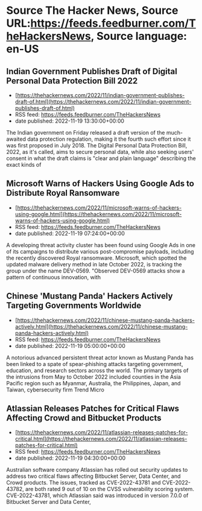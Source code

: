 # Source The Hacker News, Source URL:https://feeds.feedburner.com/TheHackersNews, Source language: en-US

## Indian Government Publishes Draft of Digital Personal Data Protection Bill 2022
 - [https://thehackernews.com/2022/11/indian-government-publishes-draft-of.html](https://thehackernews.com/2022/11/indian-government-publishes-draft-of.html)
 - RSS feed: https://feeds.feedburner.com/TheHackersNews
 - date published: 2022-11-19 13:30:00+00:00

The Indian government on Friday released a draft version of the much-awaited data protection regulation, making it the fourth such effort since it was first proposed in July 2018.
The Digital Personal Data Protection Bill, 2022, as it's called, aims to secure personal data, while also seeking users' consent in what the draft claims is "clear and plain language" describing the exact kinds of

## Microsoft Warns of Hackers Using Google Ads to Distribute Royal Ransomware
 - [https://thehackernews.com/2022/11/microsoft-warns-of-hackers-using-google.html](https://thehackernews.com/2022/11/microsoft-warns-of-hackers-using-google.html)
 - RSS feed: https://feeds.feedburner.com/TheHackersNews
 - date published: 2022-11-19 07:24:00+00:00

A developing threat activity cluster has been found using Google Ads in one of its campaigns to distribute various post-compromise payloads, including the recently discovered Royal ransomware.
Microsoft, which spotted the updated malware delivery method in late October 2022, is tracking the group under the name DEV-0569.
"Observed DEV-0569 attacks show a pattern of continuous innovation, with

## Chinese 'Mustang Panda' Hackers Actively Targeting Governments Worldwide
 - [https://thehackernews.com/2022/11/chinese-mustang-panda-hackers-actively.html](https://thehackernews.com/2022/11/chinese-mustang-panda-hackers-actively.html)
 - RSS feed: https://feeds.feedburner.com/TheHackersNews
 - date published: 2022-11-19 05:00:00+00:00

A notorious advanced persistent threat actor known as Mustang Panda has been linked to a spate of spear-phishing attacks targeting government, education, and research sectors across the world.
The primary targets of the intrusions from May to October 2022 included counties in the Asia Pacific region such as Myanmar, Australia, the Philippines, Japan, and Taiwan, cybersecurity firm Trend Micro

## Atlassian Releases Patches for Critical Flaws Affecting Crowd and Bitbucket Products
 - [https://thehackernews.com/2022/11/atlassian-releases-patches-for-critical.html](https://thehackernews.com/2022/11/atlassian-releases-patches-for-critical.html)
 - RSS feed: https://feeds.feedburner.com/TheHackersNews
 - date published: 2022-11-19 04:30:00+00:00

Australian software company Atlassian has rolled out security updates to address two critical flaws affecting Bitbucket Server, Data Center, and Crowd products.
The issues, tracked as CVE-2022-43781 and CVE-2022-43782, are both rated 9 out of 10 on the CVSS vulnerability scoring system.
CVE-2022-43781, which Atlassian said was introduced in version 7.0.0 of Bitbucket Server and Data Center,
